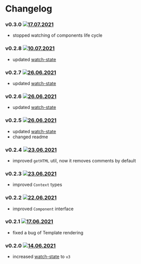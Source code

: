 # Changelog
### v0.3.0 [![17.07.2021](https://img.shields.io/date/1626511946)](https://github.com/d8corp/watch-state/tree/v0.3.0)
- stopped watching of components life cycle
### v0.2.8 [![10.07.2021](https://img.shields.io/date/1625945987)](https://github.com/d8corp/watch-state/tree/v0.2.8)
- updated [watch-state](https://www.npmjs.com/package/watch-state)
### v0.2.7 [![26.06.2021](https://img.shields.io/date/1624721964)](https://github.com/d8corp/watch-state/tree/v0.2.7)
- updated [watch-state](https://www.npmjs.com/package/watch-state)
### v0.2.6 [![26.06.2021](https://img.shields.io/date/1624718255)](https://github.com/d8corp/watch-state/tree/v0.2.6)
- updated [watch-state](https://www.npmjs.com/package/watch-state)
### v0.2.5 [![26.06.2021](https://img.shields.io/date/1624700665)](https://github.com/d8corp/watch-state/tree/v0.2.5)
- updated [watch-state](https://www.npmjs.com/package/watch-state)
- changed readme
### v0.2.4 [![23.06.2021](https://img.shields.io/date/1624461976)](https://github.com/d8corp/watch-state/tree/v0.2.4)
- improved `getHTML` util, now it removes comments by default
### v0.2.3 [![23.06.2021](https://img.shields.io/date/1624455162)](https://github.com/d8corp/watch-state/tree/v0.2.3)
- improved `Context` types
### v0.2.2 [![22.06.2021](https://img.shields.io/date/1624312377)](https://github.com/d8corp/watch-state/tree/v0.2.2)
- improved `Component` interface
### v0.2.1 [![17.06.2021](https://img.shields.io/date/1623917057)](https://github.com/d8corp/watch-state/tree/v0.2.1)
- fixed a bug of Template rendering
### v0.2.0 [![14.06.2021](https://img.shields.io/date/1623667605)](https://github.com/d8corp/watch-state/tree/v0.2.0)
- increased [watch-state](https://www.npmjs.com/package/watch-state) to `v3`
